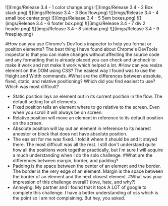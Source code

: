 ![](imgs/Release 3.4 - 1 color change.png)
![](imgs/Release 3.4 - 2 Box stack.png)
![](imgs/Release 3.4 - 3 Box Row.png)
![](imgs/Release 3.4 - 4 small box center.png)
![](imgs/Release 3.4 - 5 5em boxes.png)
![](imgs/Release 3.4 - 6 footer box.png)
![](imgs/Release 3.4 - 7 div 2 header.png)
![](imgs/Release 3.4 - 8 sidebar.png)
![](imgs/Release 3.4 - 9 freeplay.png)

#How can you use Chrome's DevTools inspector to help you format or position elements?
The best thing I have found about Chrome's DevTools inspector is that you can make changes without affecting the source code and any formatting that is already placed you can check and uncheck to make it work and not make it work which helped a lot.
#How can you resize element on the DOM using CSS?
The easiest way I found was to use the Height and Width commands.
#What are the differences between absolute, fixed, static, and relative positioning?  Which did you find easiest to use?  Which was most difficult?
- Static position lays an element out in its current position in the flow.  The default setting for all elements.
- Fixed position tells an element where to go relative to the screen.  Even when you scroll it will always be on screen.
- Relative position will move an element in reference to its default position on the screen.
- Absolute position will lay out an element in reference to its nearest ancestor or block that does not have absolute position.
- The easiest for me was fixed.  I told it where it should be and it stayed there.  The most difficult was all the rest.  I still don't understand quite how all the positions work together practically, but I'm sure I will acquire a much understanding when I do the solo challenge.
#What are the differences between margin, border, and padding?
- Padding is the space between the center of an element and the border.  The border is the very edge of an element.  Margin is the space between the border of an element and the next closest element.
#What was your impression of this challenge overall? (love, hate, and why?)
- Annoying.  My partner and I found that it took A LOT of google to complete this challenge.  I have a better understanding of css which is the point so I am not complaining.  But hey, you asked.